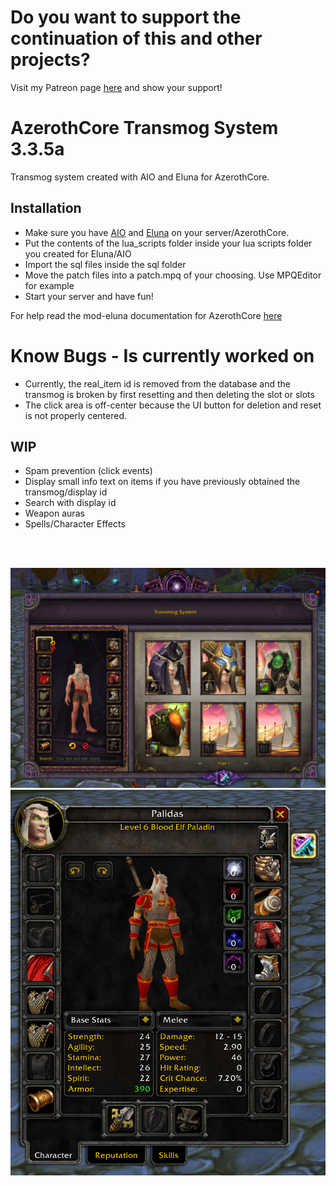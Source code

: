 # Do you want to support the continuation of this and other projects?
Visit my Patreon page [here](https://patreon.com/danielthedeveloper) and show your support!

# AzerothCore Transmog System 3.3.5a

Transmog system created with AIO and Eluna for AzerothCore.

## Installation

- Make sure you have [AIO](https://github.com/Rochet2/AIO) and [Eluna](https://github.com/azerothcore/mod-eluna) on your server/AzerothCore.
- Put the contents of the lua_scripts folder inside your lua scripts folder you created for Eluna/AIO
- Import the sql files inside the sql folder
- Move the patch files into a patch.mpq of your choosing. Use MPQEditor for example
- Start your server and have fun!

For help read the mod-eluna documentation for AzerothCore [here](https://github.com/azerothcore/mod-eluna)

# Know Bugs - Is currently worked on

- Currently, the real_item id is removed from the database and the transmog is broken by first resetting and then deleting the slot or slots
- The click area is off-center because the UI button for deletion and reset is not properly centered.

## WIP

- Spam prevention (click events)
- Display small info text on items if you have previously obtained the transmog/display id
- Search with display id
- Weapon auras
- Spells/Character Effects

<br>
<br>

![alt text](./Screenshot.png)
![alt text 2](./Screenshot2.png)
